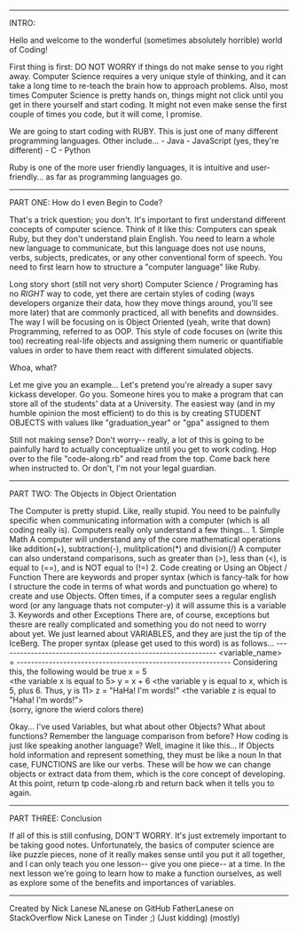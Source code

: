 -----------------------------------------------------------------------------------------
INTRO: 

Hello and welcome to the wonderful (sometimes absolutely horrible) world of Coding!

First thing is first: DO NOT WORRY if things do not make sense to you right away. Computer Science requires a very unique style of thinking, and it can take a long time to re-teach the brain how to approach problems. Also, most times Computer Science is pretty hands on, things might not click until you get in there yourself and start coding. It might not even make sense the first couple of times you code, but it will come, I promise. 

We are going to start coding with RUBY. This is just one of many different programming languages. Other include...
    - Java
    - JavaScript (yes, they're different)
    - C
    - Python

Ruby is one of the more user friendly languages, it is intuitive and user-friendly... as far as programming languages go. 

-----------------------------------------------------------------------------------------
PART ONE: How do I even Begin to Code?

That's a trick question; you don't. It's important to first understand different concepts of computer science. Think of it like this: Computers can speak Ruby, but they don't understand plain English. You need to learn a whole new language to communicate, but this language does not use nouns, verbs, subjects, predicates, or any other conventional form of speech. You need to first learn how to structure a "computer language" like Ruby. 

Long story short (still not very short) Computer Science / Programing has no *RIGHT* way to code, yet there are certain styles of coding (ways developers organize their data, how they move things around, you'll see more later) that are commonly practiced, all with benefits and downsides. The way I will be focusing on is Object Oriented (yeah, write that down) Programming, referred to as OOP. This style of code focuses on (write this too) recreating real-life objects and assigning them numeric or quantifiable values in order to have them react with different simulated objects.

Whoa, what?

Let me give you an example... 
Let's pretend you're already a super savy kickass developer. Go you. Someone hires you to make a program that can store all of the students' data at a University. The easiest way (and in my humble opinion the most efficient) to do this is by creating STUDENT OBJECTS with values like "graduation_year" or "gpa" assigned to them 

Still not making sense? 
Don't worry-- really, a lot of this is going to be painfully hard to actually conceptualize until you get to work coding. Hop over to the file "code-along.rb" and read from the top. Come back here when instructed to. Or don't, I'm not your legal guardian. 


---------------------------------------------------------------------------------------
PART TWO: The Objects in Object Orientation

The Computer is pretty stupid. Like, really stupid. You need to be painfully specific when communicating information with a computer (which is all coding really is). Computers really only understand a few things...
    1. Simple Math
        A computer will understand any of the core mathematical operations like addition(+), subtraction(-), mulitplication(*) and division(/)
        A computer can also understand comparisons, such as greater than (>), less than (<), is equal to (==), and is NOT equal to (!=)
    2. Code creating or Using an Object / Function
        There are keywords and proper syntax (which is fancy-talk for how I structure the code in terms of what words and punctuation go where) to create and use Objects. Often times, if a computer sees a regular english word (or any language thats not computer-y) it will assume this is a variable
    3. Keywords and other Exceptions
        There are, of course, exceptions but thesre are really complicated and something you do not need to worry about yet. 
We just learned about VARIABLES, and they are just the tip of the IceBerg. The proper syntax (please get used to this word) is as follows...
    -------------------------------------------------------------
        <variable_name> = <value>
    ------------------------------------------------------------
    Considering this, the following would be true
        x = 5      
        <the variable x is equal to 5>
        y = x + 6
        <the variable y is equal to x, which is 5, plus 6. Thus, y is 11>
        z = "HaHa! I'm words!"
        <the variable z is equal to "Haha! I'm words!">             
        (sorry, ignore the wierd colors there)

Okay... I've used Variables, but what about other Objects? What about functions?
Remember the language comparison from before? How coding is just like speaking another language? Well, imagine it like this...
    If Objects hold information and represent something, they must be like a noun
In that case, FUNCTIONS are like our verbs. These will be how we can change objects or extract data from them, which is the core concept of developing. 
At this point, return tp code-along.rb and return back when it tells you to again. 


-----------------------------------------------------------------------------------------
PART THREE: Conclusion

If all of this is still confusing, DON'T WORRY. It's just extremely important to be taking good notes.
Unfortunately, the basics of computer science are like puzzle pieces, none of it really makes sense until
you put it all together, and I can only teach you one lesson-- give you one piece-- at a time. 
In the next lesson we're going to learn how to make a function ourselves, as well as explore some of
the benefits and importances of variables. 
_________________________________________________________________________________________________________________________


Created by Nick Lanese
 NLanese on GitHub
 FatherLanese on StackOverflow
 Nick Lanese on Tinder ;)
 (Just kidding)
 (mostly)